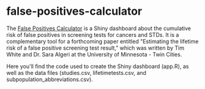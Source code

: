 # false-positives-calculator

The [False Positives Calculator](https://falsepositives.shinyapps.io/calculator) is a Shiny dashboard about the cumulative risk of false positives in screening tests for cancers and STDs. It is a complementary tool for a forthcoming paper entitled "Estimating the lifetime risk of a false positive screening test result," which was written by Tim White and Dr. Sara Algeri at the University of Minnesota - Twin Cities.

Here you'll find the code used to create the Shiny dashboard (app.R), as well as the data files (studies.csv, lifetimetests.csv, and subpopulation_abbreviations.csv).

